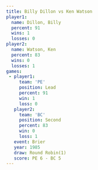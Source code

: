 ```yaml
---
title: Billy Dillon vs Ken Watson
player1:             
  name: Dillon, Billy
  percent: 91        
  wins: 1            
  losses: 0          
player2:             
  name: Watson, Ken  
  percent: 83        
  wins: 0            
  losses: 1          
games:
 - player1:        
     team: 'PE'    
     position: Lead
     percent: 91   
     win: 1        
     loss: 0       
   player2:          
     team: 'BC'      
     position: Second
     percent: 83     
     win: 0          
     loss: 1         
   event: Brier        
   year: 1985          
   draw: Round Robin(1)
   score: PE 6 - BC 5  
---
```

